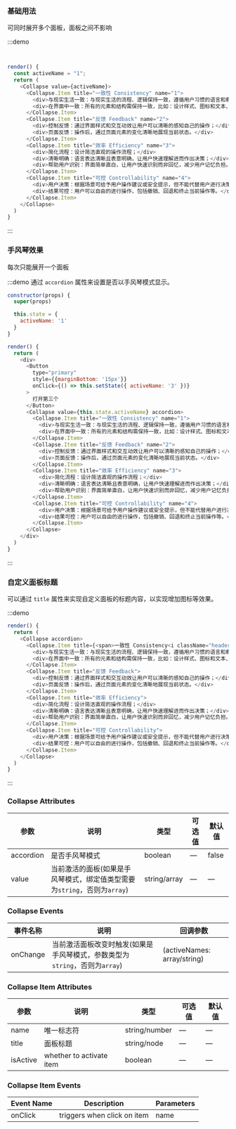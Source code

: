 ### 基础用法

可同时展开多个面板，面板之间不影响

:::demo
```js


render() {
  const activeName = "1";
  return (
    <Collapse value={activeName}>
      <Collapse.Item title="一致性 Consistency" name="1">
        <div>与现实生活一致：与现实生活的流程、逻辑保持一致，遵循用户习惯的语言和概念；</div>
        <div>在界面中一致：所有的元素和结构需保持一致，比如：设计样式、图标和文本、元素的位置等。</div>
      </Collapse.Item>
      <Collapse.Item title="反馈 Feedback" name="2">
        <div>控制反馈：通过界面样式和交互动效让用户可以清晰的感知自己的操作；</div>
        <div>页面反馈：操作后，通过页面元素的变化清晰地展现当前状态。</div>
      </Collapse.Item>
      <Collapse.Item title="效率 Efficiency" name="3">
        <div>简化流程：设计简洁直观的操作流程；</div>
        <div>清晰明确：语言表达清晰且表意明确，让用户快速理解进而作出决策；</div>
        <div>帮助用户识别：界面简单直白，让用户快速识别而非回忆，减少用户记忆负担。</div>
      </Collapse.Item>
      <Collapse.Item title="可控 Controllability" name="4">
        <div>用户决策：根据场景可给予用户操作建议或安全提示，但不能代替用户进行决策；</div>
        <div>结果可控：用户可以自由的进行操作，包括撤销、回退和终止当前操作等。</div>
      </Collapse.Item>
    </Collapse>
  )
}
```
:::

### 手风琴效果

每次只能展开一个面板

:::demo 通过 `accordion` 属性来设置是否以手风琴模式显示。
```js
constructor(props) {
  super(props)

  this.state = {
    activeName: '1'
  }
}

render() {
  return (
    <div>
      <Button
        type="primary"
        style={{marginBottom: '15px'}}
        onClick={() => this.setState({ activeName: '3' })}
      >
        打开第三个
      </Button>
      <Collapse value={this.state.activeName} accordion>
        <Collapse.Item title="一致性 Consistency" name="1">
          <div>与现实生活一致：与现实生活的流程、逻辑保持一致，遵循用户习惯的语言和概念；</div>
          <div>在界面中一致：所有的元素和结构需保持一致，比如：设计样式、图标和文本、元素的位置等。</div>
        </Collapse.Item>
        <Collapse.Item title="反馈 Feedback" name="2">
          <div>控制反馈：通过界面样式和交互动效让用户可以清晰的感知自己的操作；</div>
          <div>页面反馈：操作后，通过页面元素的变化清晰地展现当前状态。</div>
        </Collapse.Item>
        <Collapse.Item title="效率 Efficiency" name="3">
          <div>简化流程：设计简洁直观的操作流程；</div>
          <div>清晰明确：语言表达清晰且表意明确，让用户快速理解进而作出决策；</div>
          <div>帮助用户识别：界面简单直白，让用户快速识别而非回忆，减少用户记忆负担。</div>
        </Collapse.Item>
        <Collapse.Item title="可控 Controllability" name="4">
          <div>用户决策：根据场景可给予用户操作建议或安全提示，但不能代替用户进行决策；</div>
          <div>结果可控：用户可以自由的进行操作，包括撤销、回退和终止当前操作等。</div>
        </Collapse.Item>
      </Collapse>
    </div>
  )
}
```
:::

### 自定义面板标题

可以通过 `title` 属性来实现自定义面板的标题内容，以实现增加图标等效果。

:::demo
```js
render() {
  return (
    <Collapse accordion>
      <Collapse.Item title={<span>一致性 Consistency<i className="header-icon el-icon-information"></i></span>}>
        <div>与现实生活一致：与现实生活的流程、逻辑保持一致，遵循用户习惯的语言和概念；</div>
        <div>在界面中一致：所有的元素和结构需保持一致，比如：设计样式、图标和文本、元素的位置等。</div>
      </Collapse.Item>
      <Collapse.Item title="反馈 Feedback">
        <div>控制反馈：通过界面样式和交互动效让用户可以清晰的感知自己的操作；</div>
        <div>页面反馈：操作后，通过页面元素的变化清晰地展现当前状态。</div>
      </Collapse.Item>
      <Collapse.Item title="效率 Efficiency">
        <div>简化流程：设计简洁直观的操作流程；</div>
        <div>清晰明确：语言表达清晰且表意明确，让用户快速理解进而作出决策；</div>
        <div>帮助用户识别：界面简单直白，让用户快速识别而非回忆，减少用户记忆负担。</div>
      </Collapse.Item>
      <Collapse.Item title="可控 Controllability">
        <div>用户决策：根据场景可给予用户操作建议或安全提示，但不能代替用户进行决策；</div>
        <div>结果可控：用户可以自由的进行操作，包括撤销、回退和终止当前操作等。</div>
      </Collapse.Item>
    </Collapse>
  )
}
```
:::

### Collapse Attributes
| 参数      | 说明          | 类型      | 可选值                           | 默认值  |
|---------- |-------------- |---------- |--------------------------------  |-------- |
| accordion | 是否手风琴模式 | boolean | — | false |
| value | 当前激活的面板(如果是手风琴模式，绑定值类型需要为`string`，否则为`array`) | string/array | — | — |

### Collapse Events
| 事件名称 | 说明 | 回调参数 |
|---------|---------|---------|
| onChange | 当前激活面板改变时触发(如果是手风琴模式，参数类型为`string`，否则为`array`) | (activeNames: array/string) |


### Collapse Item Attributes
| 参数      | 说明          | 类型      | 可选值                           | 默认值  |
|---------- |-------------- |---------- |--------------------------------  |-------- |
| name | 唯一标志符 | string/number | — | — |
| title | 面板标题 | string/node | — | — |
| isActive | whether to activate item | boolean | — | — |

### Collapse Item Events
| Event Name | Description | Parameters |
|---------|---------|---------|
| onClick | triggers when click on item | name |